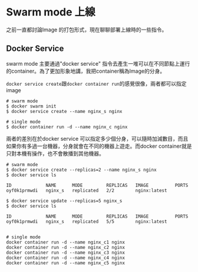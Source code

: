 # Swarm mode 上線
之前一直都討論Image 的打包形式，現在聊聊部署上線時的一些指令。

## Docker Service
swarm mode 主要通過"docker service" 指令去產生一堆可以在不同節點上運行的container。為了更加形象地講，我把container稱為Image的分身。

```docker service create```跟```docker container run```的感覺很像，兩者都可以指定image 

```
# swarm mode
$ docker swarm init
$ docker service create --name nginx_s nginx

# single mode
$ docker container run -d --name nginx_c nginx
```

兩者的差別在於docker service 可以指定多少個分身，可以隨時加減數目，而且如果你有多過一台機器，分身就會在不同的機器上遊走。而docker container就是只對本機有操作，也不會散播到其他機器。
```
# swarm mode
$ docker service create --replicas=2 --name nginx_s nginx
$ docker service ls

ID             NAME      MODE         REPLICAS   IMAGE          PORTS
oyf0k1prmwdi   nginx_s   replicated   2/2        nginx:latest

$ docker service update --replicas=5 nginx_s
$ docker service ls

ID             NAME      MODE         REPLICAS   IMAGE          PORTS
oyf0k1prmwdi   nginx_s   replicated   5/5        nginx:latest


# single mode
docker container run -d --name nginx_c1 nginx
docker container run -d --name nginx_c2 nginx
docker container run -d --name nginx_c3 nginx
docker container run -d --name nginx_c4 nginx
docker container run -d --name nginx_c5 nginx
```

